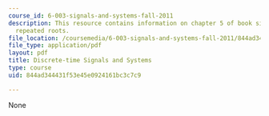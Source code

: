 ```yaml
---
course_id: 6-003-signals-and-systems-fall-2011
description: This resource contains information on chapter 5 of book signals and systems;
  repeated roots.
file_location: /coursemedia/6-003-signals-and-systems-fall-2011/844ad344431f53e45e0924161bc3c7c9_MIT6_003F11_chap5.pdf
file_type: application/pdf
layout: pdf
title: Discrete-time Signals and Systems
type: course
uid: 844ad344431f53e45e0924161bc3c7c9

---
```

None